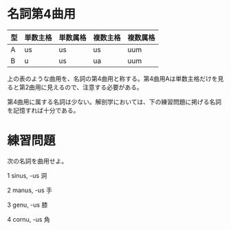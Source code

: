 名詞第4曲用
===

|型|単数主格|単数属格|複数主格|複数属格|
|:---|:---|:---|:---|:---|
|A|us|us|us|uum|
|B|u|us|ua|uum|

上の表のような曲用を、名詞の第4曲用と称する。第4曲用Aは単数主格だけを見ると第2曲用に見えるので、注意する必要がある。

第4曲用に属する名詞は少ない。解剖学においては、下の練習問題に掲げる名詞を記憶すれば十分である。

# 練習問題

次の名詞を曲用せよ。

1 sinus, -us 洞

2 manus, -us 手

3 genu, -us 膝

4 cornu, -us 角
